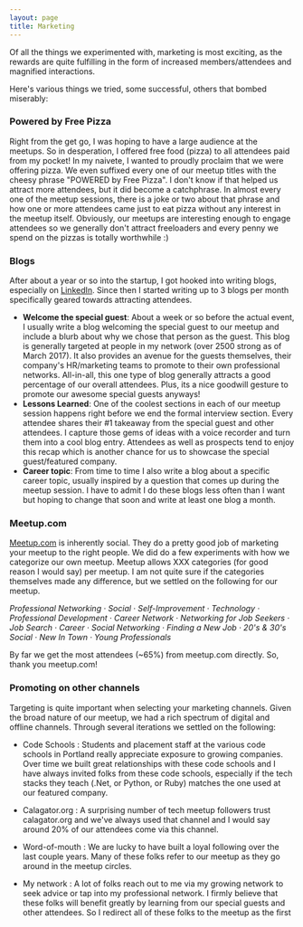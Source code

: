 ```yaml
---
layout: page
title: Marketing
---
```


Of all the things we experimented with, marketing is most exciting, as the rewards 
are quite fulfilling in the form of increased members/attendees and magnified interactions.

Here's various things we tried, some successful, others that bombed miserably:

### Powered by Free Pizza
Right from the get go, I was hoping to have a large audience at the meetups.  So in
desperation, I offered free food (pizza) to all attendees paid from my pocket!
In my naivete, I wanted to proudly proclaim that we were offering pizza.  We even
suffixed every one of our meetup titles with the cheesy phrase "POWERED by Free Pizza".
I don't know if that helped us attract more attendees, but it did become a catchphrase.
In almost every one of the meetup sessions, there is a joke or two about that phrase 
and how one or more attendees came just to eat pizza without any interest in the meetup itself.
Obviously, our meetups are interesting enough to engage attendees so we generally don't attract
freeloaders and every penny we spend on the pizzas is totally worthwhile :)

### Blogs
After about a year or so into the startup, I got hooked into writing blogs, especially
on [LinkedIn](http://www.linkedin.com).  Since then I started writing up to 3 blogs per month
specifically geared towards attracting attendees.

* **Welcome the special guest**: About a week or so before the actual event, I usually write a
blog welcoming the special guest to our meetup and include a blurb about why we chose that person as the guest.  This blog is generally targeted at people in my network (over 2500 strong as of March 2017).  It also provides an avenue for the guests themselves, their company's HR/marketing teams to promote to their own professional networks.  All-in-all, this one type of blog generally attracts a good percentage of our overall attendees.  Plus, its a nice goodwill gesture to promote our awesome special guests anyways!
* **Lessons Learned**: One of the coolest sections in each of our meetup session happens right before we end the formal interview section.  Every attendee shares their #1 takeaway from the 
special guest and other attendees.  I capture those gems of ideas with a voice recorder and turn
them into a cool blog entry.  Attendees as well as prospects tend to enjoy this recap which is
another chance for us to showcase the special guest/featured company.
* **Career topic**: From time to time I also write a blog about a specific career topic,
usually inspired by a question that comes up during the meetup session.  I have to admit I do
these blogs less often than I want but hoping to change that soon and write at least one 
blog a month.

### Meetup.com
[Meetup.com](http://www.meetup.com) is inherently social.  They do a pretty good job of 
marketing your meetup to the right people.  We did do a few experiments with how we categorize
our own meetup.  Meetup allows XXX categories (for good reason I would say) per meetup.  I am not quite sure if the categories themselves made any difference, but we settled on the following for our meetup.

*Professional Networking · Social · Self-Improvement · Technology · Professional Development · Career Network · Networking for Job Seekers · Job Search · Career · Social Networking · Finding a New Job · 20's & 30's Social · New In Town · Young Professionals*

By far we get the most attendees (~65%) from meetup.com directly.  So, thank you meetup.com!

### Promoting on other channels
Targeting is quite important when selecting your marketing channels.  Given the broad nature of our meetup, we had a rich spectrum of digital and offline channels.  Through several iterations we settled on the following:

* Code Schools : Students and placement staff at the various code schools in Portland really appreciate exposure to growing companies.  Over time we built great relationships with these code schools and I have always invited folks from these code schools, especially if the tech stacks they teach (.Net, or Python, or Ruby) matches the one used at our featured company.

* Calagator.org : A surprising number of tech meetup followers trust calagator.org and we've always used that channel and I would say around 20% of our attendees come via this channel.

* Word-of-mouth : We are lucky to have built a loyal following over the last couple years.  Many of these folks refer to our meetup as they go around in the meetup circles.

* My network : A lot of folks reach out to me via my growing network to seek advice or tap into my professional network.  I firmly believe that these folks will benefit greatly by learning from our special guests and other attendees.  So I redirect all of these folks to the meetup as the first   
